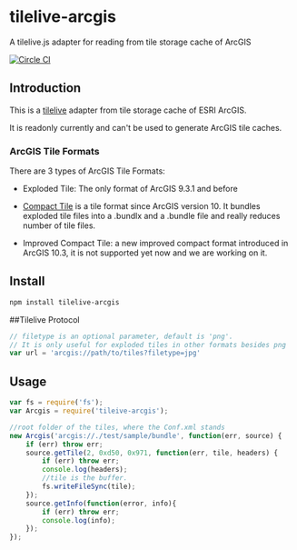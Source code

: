 # tilelive-arcgis
A tilelive.js adapter for reading from tile storage cache of ArcGIS

[![Circle CI](https://circleci.com/gh/fuzhenn/tilelive-arcgis.svg?style=svg)](https://circleci.com/gh/fuzhenn/tilelive-arcgis)

## Introduction
This is a [tilelive](http://github.com/mapbox/tilelive) adapter from tile storage cache of ESRI ArcGIS.

It is readonly currently and can't be used to generate ArcGIS tile caches.

### ArcGIS Tile Formats

There are 3 types of ArcGIS Tile Formats:
* Exploded Tile: The only format of ArcGIS 9.3.1 and before

* [Compact Tile](https://server.arcgis.com/zh-cn/server/latest/publish-services/windows/inside-the-compact-cache-storage-format.htm) is a tile format since ArcGIS version 10. It bundles exploded tile files into a .bundlx and a .bundle file and really reduces number of tile files.

* Improved Compact Tile: a new improved compact format introduced in ArcGIS 10.3,  it is not supported yet now and we are working on it.

## Install

```bash
npm install tilelive-arcgis
```

##Tilelive Protocol

```javascript
// filetype is an optional parameter, default is 'png'.
// It is only useful for exploded tiles in other formats besides png 
var url = 'arcgis://path/to/tiles?filetype=jpg'
```

## Usage

```javascript
var fs = require('fs');
var Arcgis = require('tileive-arcgis');

//root folder of the tiles, where the Conf.xml stands
new Arcgis('arcgis://./test/sample/bundle', function(err, source) {
    if (err) throw err;
    source.getTile(2, 0xd50, 0x971, function(err, tile, headers) {
        if (err) throw err;
        console.log(headers);
        //tile is the buffer.
        fs.writeFileSync(tile);        
    });
    source.getInfo(function(error, info){
        if (err) throw err;
        console.log(info);
    });
});
```
